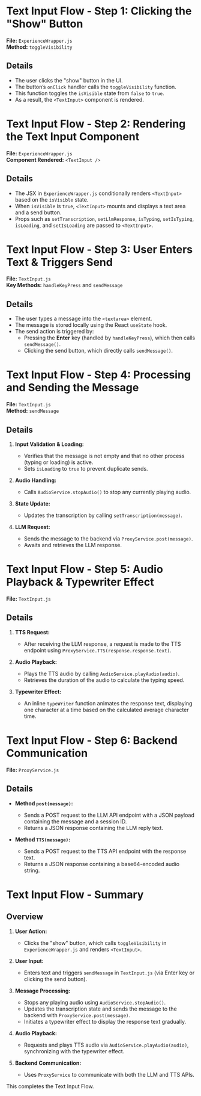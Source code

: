 # Text Input Flow - Step 1: Clicking the "Show" Button

**File:** `ExperienceWrapper.js`  
**Method:** `toggleVisibility`

## Details

- The user clicks the "show" button in the UI.
- The button’s `onClick` handler calls the `toggleVisibility` function.
- This function toggles the `isVisible` state from `false` to `true`.
- As a result, the `<TextInput>` component is rendered.

# Text Input Flow - Step 2: Rendering the Text Input Component

**File:** `ExperienceWrapper.js`  
**Component Rendered:** `<TextInput />`

## Details

- The JSX in `ExperienceWrapper.js` conditionally renders `<TextInput>` based on the `isVisible` state.
- When `isVisible` is `true`, `<TextInput>` mounts and displays a text area and a send button.
- Props such as `setTranscription`, `setLlmResponse`, `isTyping`, `setIsTyping`, `isLoading`, and `setIsLoading` are passed to `<TextInput>`.

# Text Input Flow - Step 3: User Enters Text & Triggers Send

**File:** `TextInput.js`  
**Key Methods:** `handleKeyPress` and `sendMessage`

## Details

- The user types a message into the `<textarea>` element.
- The message is stored locally using the React `useState` hook.
- The send action is triggered by:
    - Pressing the **Enter** key (handled by `handleKeyPress`), which then calls `sendMessage()`.
    - Clicking the send button, which directly calls `sendMessage()`.

# Text Input Flow - Step 4: Processing and Sending the Message

**File:** `TextInput.js`  
**Method:** `sendMessage`

## Details

1. **Input Validation & Loading:**
    - Verifies that the message is not empty and that no other process (typing or loading) is active.
    - Sets `isLoading` to `true` to prevent duplicate sends.

2. **Audio Handling:**
    - Calls `AudioService.stopAudio()` to stop any currently playing audio.

3. **State Update:**
    - Updates the transcription by calling `setTranscription(message)`.

4. **LLM Request:**
    - Sends the message to the backend via `ProxyService.post(message)`.
    - Awaits and retrieves the LLM response.

# Text Input Flow - Step 5: Audio Playback & Typewriter Effect

**File:** `TextInput.js`

## Details

1. **TTS Request:**
    - After receiving the LLM response, a request is made to the TTS endpoint using `ProxyService.TTS(response.response.text)`.

2. **Audio Playback:**
    - Plays the TTS audio by calling `AudioService.playAudio(audio)`.
    - Retrieves the duration of the audio to calculate the typing speed.

3. **Typewriter Effect:**
    - An inline `typeWriter` function animates the response text, displaying one character at a time based on the calculated average character time.


# Text Input Flow - Step 6: Backend Communication

**File:** `ProxyService.js`

## Details

- **Method `post(message)`:**
    - Sends a POST request to the LLM API endpoint with a JSON payload containing the message and a session ID.
    - Returns a JSON response containing the LLM reply text.

- **Method `TTS(message)`:**
    - Sends a POST request to the TTS API endpoint with the response text.
    - Returns a JSON response containing a base64-encoded audio string.

# Text Input Flow - Summary

## Overview

1. **User Action:**
    - Clicks the "show" button, which calls `toggleVisibility` in `ExperienceWrapper.js` and renders `<TextInput>`.

2. **User Input:**
    - Enters text and triggers `sendMessage` in `TextInput.js` (via Enter key or clicking the send button).

3. **Message Processing:**
    - Stops any playing audio using `AudioService.stopAudio()`.
    - Updates the transcription state and sends the message to the backend with `ProxyService.post(message)`.
    - Initiates a typewriter effect to display the response text gradually.

4. **Audio Playback:**
    - Requests and plays TTS audio via `AudioService.playAudio(audio)`, synchronizing with the typewriter effect.

5. **Backend Communication:**
    - Uses `ProxyService` to communicate with both the LLM and TTS APIs.

This completes the Text Input Flow.
